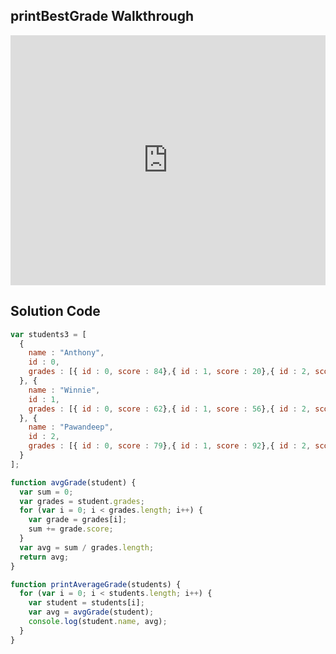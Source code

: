 ## printBestGrade Walkthrough

<iframe src="https://player.vimeo.com/video/208552517" width="100%" height="400" frameborder="0" webkitallowfullscreen mozallowfullscreen allowfullscreen></iframe>

## Solution Code

```js
var students3 = [
  {
    name : "Anthony",
    id : 0,
    grades : [{ id : 0, score : 84},{ id : 1, score : 20},{ id : 2, score : 80}]
  }, {
    name : "Winnie",
    id : 1,
    grades : [{ id : 0, score : 62},{ id : 1, score : 56},{ id : 2, score : 100}]
  }, {
    name : "Pawandeep",
    id : 2,
    grades : [{ id : 0, score : 79},{ id : 1, score : 92},{ id : 2, score : 49}]
  }
];

function avgGrade(student) {
  var sum = 0;
  var grades = student.grades;
  for (var i = 0; i < grades.length; i++) {
    var grade = grades[i];
    sum += grade.score;
  }
  var avg = sum / grades.length;
  return avg;
}

function printAverageGrade(students) {
  for (var i = 0; i < students.length; i++) {
    var student = students[i];
    var avg = avgGrade(student);
    console.log(student.name, avg);
  }
}
```
